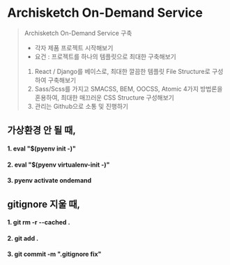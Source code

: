 # Archisketch On-Demand Service

> Archisketch On-Demand Service 구축
> - 각자 제품 프로젝트 시작해보기
> - 요건 : 프로젝트를 하나의 템플릿으로 최대한 구축해보기
> 1. React / Django를 베이스로, 최대한 깔끔한 템플릿 File Structure로 구성하여 구축해보기
> 2. Sass/Scss를 가지고 SMACSS, BEM, OOCSS, Atomic 4가지 방법론을 혼용하여, 최대한 매끄러운 CSS Structure 구성해보기
> 3. 관리는 Github으로 소통 및 진행하기

## 가상환경 안 될 때,
#### 1. eval "$(pyenv init -)"
#### 2. eval "$(pyenv virtualenv-init -)"
#### 3. pyenv activate ondemand

## gitignore 지울 때,
#### 1. git rm -r --cached .
#### 2. git add .
#### 3. git commit -m ".gitignore fix"

